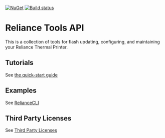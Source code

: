 [![NuGet](https://img.shields.io/nuget/v/PTIRelianceLib.svg?style=flat-square)](https://www.nuget.org/packages/PTIRelianceLib/)
[![Build status](https://ci.appveyor.com/api/projects/status/jjwwqnue2al1j5c5/branch/master?svg=true)](https://ci.appveyor.com/project/catodd/pti-reliance-tools/branch/master)
# Reliance Tools API
This is a collection of tools for flash updating, configuring, and maintaining your Reliance Thermal Printer.

## Tutorials

See [the quick-start guide](http://developers.pyramidacceptors.com/PTI.Reliance.Tools/)

## Examples
See [RelianceCLI](RelianceCLI)

## Third Party Licenses
See [Third Party Licenses](third-party-license-readme.md)
